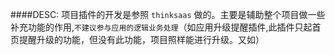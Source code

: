 ####DESC:
项目插件的开发是参照 `thinksaas` 做的。主要是辅助整个项目做一些补充功能的作用,`不建议参与应用的逻辑业务处理`（如应用升级提醒插件,此插件只起首页提醒升级的功能，但没有此功能，项目照样能进行升级。又如）